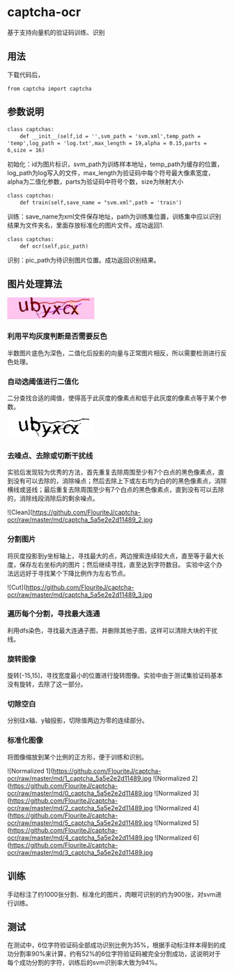 # captcha-ocr
基于支持向量机的验证码训练、识别
## 用法
下载代码后，
```
from captcha import captcha
```
## 参数说明
```
class captchas:
	def __init__(self,id = '',svm_path = 'svm.xml',temp_path = 'temp',log_path = 'log.txt',max_length = 19,alpha = 0.15,parts = 6,size = 16)
```
初始化：id为图片标识，svm_path为训练样本地址，temp_path为缓存的位置，log_path为log写入的文件，max_length为验证码中每个符号最大像素宽度，alpha为二值化参数，parts为验证码中符号个数，size为映射大小

```
class captchas:
	def train(self,save_name = "svm.xml",path = 'train')
```	
训练：save_name为xml文件保存地址，path为训练集位置，训练集中应以识别结果为文件夹名，里面存放标准化的图片文件。成功返回1.

```
class captchas:
	def ocr(self,pic_path)
```	
识别：pic_path为待识别图片位置。成功返回识别结果。
	
## 图片处理算法
![Original](https://github.com/FlouriteJ/captcha-ocr/raw/master/md/captcha_5a5e2e2d11489.jpg)
### 利用平均灰度判断是否需要反色
半数图片底色为深色，二值化后投影的向量与正常图片相反，所以需要检测进行反色处理。
### 自动选阈值进行二值化
二分查找合适的阈值，使得高于此灰度的像素点和低于此灰度的像素点等于某个参数。

![Bi](https://github.com/FlouriteJ/captcha-ocr/raw/master/md/captcha_5a5e2e2d11489_1.jpg)
### 去噪点、去除或切断干扰线
实验后发现较为优秀的方法，首先重复去除周围至少有7个白点的黑色像素点，直到没有可以去除的，消除噪点；然后去除上下或左右均为白的的黑色像素点，消除横线或竖线；最后重复去除周围至少有7个白点的黑色像素点，直到没有可以去除的，消除线段消除后的剩余噪点。

![Clean](https://github.com/FlouriteJ/captcha-ocr/raw/master/md/captcha_5a5e2e2d11489_2.jpg
### 分割图片
将灰度投影到y坐标轴上，寻找最大的点，两边搜索连续较大点，直至等于最大长度，保存左右坐标内的图片；然后继续寻找，直至达到字符数目。
实验中这个办法远远好于寻找某个下降比例作为左右节点。

![Cut](https://github.com/FlouriteJ/captcha-ocr/raw/master/md/captcha_5a5e2e2d11489_3.jpg

### 遍历每个分割，寻找最大连通
利用dfs染色，寻找最大连通子图，并删除其他子图，这样可以清除大块的干扰线。
### 旋转图像
旋转[-15,15]，寻找宽度最小的位置进行旋转图像。实验中由于测试集验证码基本没有旋转，去除了这一部分。
### 切除空白
分别往x轴、y轴投影，切除值两边为零的连续部分。
### 标准化图像
将图像缩放到某个比例的正方形，便于训练和识别。

![Normalized 1](https://github.com/FlouriteJ/captcha-ocr/raw/master/md/1_captcha_5a5e2e2d11489.jpg
![Normalized 2](https://github.com/FlouriteJ/captcha-ocr/raw/master/md/0_captcha_5a5e2e2d11489.jpg
![Normalized 3](https://github.com/FlouriteJ/captcha-ocr/raw/master/md/2_captcha_5a5e2e2d11489.jpg
![Normalized 4](https://github.com/FlouriteJ/captcha-ocr/raw/master/md/5_captcha_5a5e2e2d11489.jpg
![Normalized 5](https://github.com/FlouriteJ/captcha-ocr/raw/master/md/4_captcha_5a5e2e2d11489.jpg
![Normalized 6](https://github.com/FlouriteJ/captcha-ocr/raw/master/md/3_captcha_5a5e2e2d11489.jpg
## 训练
手动标注了约1000张分割、标准化的图片，肉眼可识别的约为900张，对svm进行训练。
## 测试
在测试中，6位字符验证码全部成功识别比例为35%，根据手动标注样本得到的成功分割率90%来计算，约有52%的6位字符验证码被完全分割成功，这说明对于每个成功分割的字符，训练后的svm识别率大致为94%。